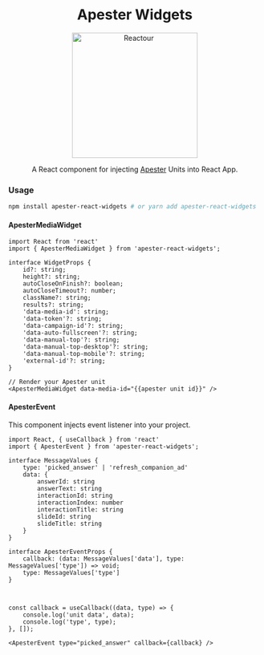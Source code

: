 <h1 align='center'>
  Apester Widgets
</h1>
<p align="center">
  <img alt="Reactour" title="Reactour" src="https://apester.com/wp-content/uploads/2021/07/0003_solutions-page_Publishers_4.png" width="250">
</p>

<p align='center'>
  A React component for injecting <a href='https://apester.com'>Apester</a> Units into React App.
</p>

### Usage

```bash
npm install apester-react-widgets # or yarn add apester-react-widgets
```
#### ApesterMediaWidget
```tsx
import React from 'react'
import { ApesterMediaWidget } from 'apester-react-widgets';

interface WidgetProps {
    id?: string;
    height?: string;
    autoCloseOnFinish?: boolean;
    autoCloseTimeout?: number;
    className?: string;
    results?: string;
    'data-media-id': string;
    'data-token'?: string;
    'data-campaign-id'?: string;
    'data-auto-fullscreen'?: string;
    'data-manual-top'?: string;
    'data-manual-top-desktop'?: string;
    'data-manual-top-mobile'?: string;
    'external-id'?: string;
}

// Render your Apester unit
<ApesterMediaWidget data-media-id="{{apester unit id}}" />
```

#### ApesterEvent

This component injects event listener into your project.

```tsx
import React, { useCallback } from 'react'
import { ApesterEvent } from 'apester-react-widgets';

interface MessageValues {
    type: 'picked_answer' | 'refresh_companion_ad'
    data: {
        answerId: string
        answerText: string
        interactionId: string
        interactionIndex: number
        interactionTitle: string
        slideId: string
        slideTitle: string
    }
}

interface ApesterEventProps {
    callback: (data: MessageValues['data'], type: MessageValues['type']) => void;
    type: MessageValues['type']
}



const callback = useCallback((data, type) => {
    console.log('unit data', data);
    console.log('type', type);
}, []);

<ApesterEvent type="picked_answer" callback={callback} />
```

